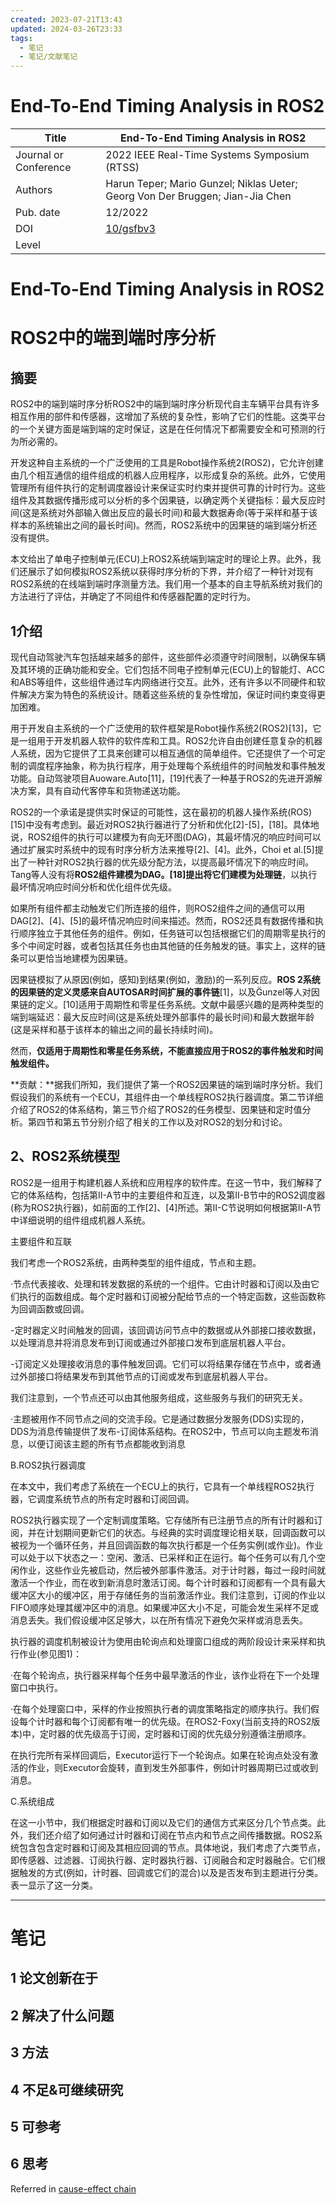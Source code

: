 ```yaml
---
created: 2023-07-21T13:43
updated: 2024-03-26T23:33
tags:
  - 笔记
  - 笔记/文献笔记
---
```


# End-To-End Timing Analysis in ROS2

| Title                 | End-To-End Timing Analysis in ROS2                                            |
| --------------------- | ----------------------------------------------------------------------------- |
| Journal or Conference | 2022 IEEE Real-Time Systems Symposium (RTSS)                                  |
| Authors               | Harun Teper; Mario Gunzel; Niklas Ueter; Georg Von Der Bruggen; Jian-Jia Chen |
| Pub. date             | 12/2022                                                                       |
| DOI                   | [10/gsfbv3](https://doi.org/10/gsfbv3)                                        |
| Level                 |                                                                               |

# End-To-End Timing Analysis in ROS2

# ROS2中的端到端时序分析

## 摘要

ROS2中的端到端时序分析ROS2中的端到端时序分析现代自主车辆平台具有许多相互作用的部件和传感器，这增加了系统的复杂性，影响了它们的性能。这类平台的一个关键方面是端到端的定时保证，这是在任何情况下都需要安全和可预测的行为所必需的。

开发这种自主系统的一个广泛使用的工具是Robot操作系统2(ROS2)，它允许创建由几个相互通信的组件组成的机器人应用程序，以形成复杂的系统。此外，它使用管理所有组件执行的定制调度器设计来保证实时约束并提供可靠的计时行为。这些组件及其数据传播形成可以分析的多个因果链，以确定两个关键指标：最大反应时间(这是系统对外部输入做出反应的最长时间)和最大数据寿命(等于采样和基于该样本的系统输出之间的最长时间)。然而，ROS2系统中的因果链的端到端分析还没有提供。

本文给出了单电子控制单元(ECU)上ROS2系统端到端定时的理论上界。此外，我们还展示了如何模拟ROS2系统以获得时序分析的下界，并介绍了一种针对现有ROS2系统的在线端到端时序测量方法。我们用一个基本的自主导航系统对我们的方法进行了评估，并确定了不同组件和传感器配置的定时行为。

## 1介绍

现代自动驾驶汽车包括越来越多的部件，这些部件必须遵守时间限制，以确保车辆及其环境的正确功能和安全。它们包括不同电子控制单元(ECU)上的智能灯、ACC和ABS等组件，这些组件通过车内网络进行交互。此外，还有许多以不同硬件和软件解决方案为特色的系统设计。随着这些系统的复杂性增加，保证时间约束变得更加困难。

用于开发自主系统的一个广泛使用的软件框架是Robot操作系统2(ROS2)[13]，它是一组用于开发机器人软件的软件库和工具。ROS2允许自由创建任意复杂的机器人系统，因为它提供了工具来创建可以相互通信的简单组件。它还提供了一个可定制的调度程序抽象，称为执行程序，用于处理每个系统组件的时间触发和事件触发功能。自动驾驶项目Auoware.Auto[11]，[19]代表了一种基于ROS2的先进开源解决方案，具有自动代客停车和货物递送功能。

ROS2的一个承诺是提供实时保证的可能性，这在最初的机器人操作系统(ROS)[15]中没有考虑到。最近对ROS2执行器进行了分析和优化[2]-[5]，[18]。具体地说，ROS2组件的执行可以建模为有向无环图(DAG)，其最坏情况的响应时间可以通过扩展实时系统中的现有时序分析方法来推导[2]、[4]。此外，Choi et al.[5]提出了一种针对ROS2执行器的优先级分配方法，以提高最坏情况下的响应时间。Tang等人没有将**ROS2组件建模为DAG。[18]提出将它们建模为处理链**，以执行最坏情况响应时间分析和优化组件优先级。

如果所有组件都主动触发它们所连接的组件，则ROS2组件之间的通信可以用DAG[2]、[4]、[5]的最坏情况响应时间来描述。然而，ROS2还具有数据传播和执行顺序独立于其他任务的组件。例如，任务链可以包括根据它们的周期零星执行的多个中间定时器，或者包括其任务也由其他链的任务触发的链。事实上，这样的链条可以更恰当地建模为因果链。

因果链模拟了从原因(例如，感知)到结果(例如，激励)的一系列反应。**ROS 2系统的因果链的定义灵感来自AUTOSAR时间扩展的事件链**[1]，以及G̈unzel等人对因果链的定义。[10]适用于周期性和零星任务系统。文献中最感兴趣的是两种类型的端到端延迟：最大反应时间(这是系统处理外部事件的最长时间)和最大数据年龄(这是采样和基于该样本的输出之间的最长持续时间)。

然而，**仅适用于周期性和零星任务系统，不能直接应用于ROS2的事件触发和时间触发组件。**

**贡献：**据我们所知，我们提供了第一个ROS2因果链的端到端时序分析。我们假设我们的系统有一个ECU，其组件由一个单线程ROS2执行器调度。第二节详细介绍了ROS2的体系结构，第三节介绍了ROS2的任务模型、因果链和定时值分析。第四节和第五节分别介绍了相关的工作以及对ROS2的划分和讨论。

## 2、ROS2系统模型

ROS2是一组用于构建机器人系统和应用程序的软件库。在这一节中，我们解释了它的体系结构，包括第II-A节中的主要组件和互连，以及第II-B节中的ROS2调度器(称为ROS2执行器)，如前面的工作[2]、[4]所述。第II-C节说明如何根据第II-A节中详细说明的组件组成机器人系统。

主要组件和互联

我们考虑一个ROS2系统，由两种类型的组件组成，节点和主题。

·节点代表接收、处理和转发数据的系统的一个组件。它由计时器和订阅以及由它们执行的函数组成。每个定时器和订阅被分配给节点的一个特定函数，这些函数称为回调函数或回调。

-定时器定义时间触发的回调，该回调访问节点中的数据或从外部接口接收数据，以处理消息并将消息发布到订阅或通过外部接口发布到底层机器人平台。

-订阅定义处理接收消息的事件触发回调。它们可以将结果存储在节点中，或者通过外部接口将结果发布到其他节点的订阅或发布到底层机器人平台。

我们注意到，一个节点还可以由其他服务组成，这些服务与我们的研究无关。

·主题被用作不同节点之间的交流手段。它是通过数据分发服务(DDS)实现的，DDS为消息传输提供了发布-订阅体系结构。在ROS2中，节点可以向主题发布消息，以便订阅该主题的所有节点都能收到消息

B.ROS2执行器调度

在本文中，我们考虑了系统在一个ECU上的执行，它具有一个单线程ROS2执行器，它调度系统节点的所有定时器和订阅回调。

ROS2执行器实现了一个定制调度策略。它存储所有已注册节点的所有计时器和订阅，并在计划期间更新它们的状态。与经典的实时调度理论相关联，回调函数可以被视为一个循环任务，并且回调函数的每次执行都是一个任务实例(或作业)。作业可以处于以下状态之一：空闲、激活、已采样和正在运行。每个任务可以有几个空闲作业，这些作业先被启动，然后被外部事件激活。对于计时器，每过一段时间就激活一个作业，而在收到新消息时激活订阅。每个计时器和订阅都有一个具有最大缓冲区大小的缓冲区，用于存储任务的当前激活作业。我们注意到，订阅的作业以FIFO顺序处理其缓冲区中的消息。如果缓冲区大小不足，可能会发生采样不足或消息丢失。我们假设缓冲区足够大，以在所有情况下避免欠采样或消息丢失。

执行器的调度机制被设计为使用由轮询点和处理窗口组成的两阶段设计来采样和执行作业(参见图1)：

·在每个轮询点，执行器采样每个任务中最早激活的作业，该作业将在下一个处理窗口中执行。

·在每个处理窗口中，采样的作业按照执行者的调度策略指定的顺序执行。我们假设每个计时器和每个订阅都有唯一的优先级。在ROS2-Foxy(当前支持的ROS2版本)中，定时器的优先级高于订阅，定时器和订阅的优先级分别遵循注册顺序。

在执行完所有采样回调后，Executor运行下一个轮询点。如果在轮询点处没有激活的作业，则Executor会旋转，直到发生外部事件，例如计时器周期已过或收到消息。

C.系统组成

在这一小节中，我们根据定时器和订阅以及它们的通信方式来区分几个节点类。此外，我们还介绍了如何通过计时器和订阅在节点内和节点之间传播数据。ROS2系统包含包含定时器和订阅及其相应回调的节点。具体地说，我们考虑了六类节点，即传感器、过滤器、订阅执行器、定时器执行器、订阅融合和定时器融合。它们根据触发的方式(例如，计时器、回调或它们的混合)以及是否发布到主题进行分类。表一显示了这一分类。

***

# 笔记

## 1 论文创新在于

## 2 解决了什么问题

## 3 方法

## 4 不足&可继续研究

## 5 可参考

## 6 思考

Referred in <a href="zotero://note/u/HWG3PU5P/?ignore=1&#x26;line=-1" rel="noopener noreferrer nofollow" zhref="zotero://note/u/HWG3PU5P/?ignore=1&#x26;line=-1" ztype="znotelink" class="internal-link">cause-effect chain</a>



